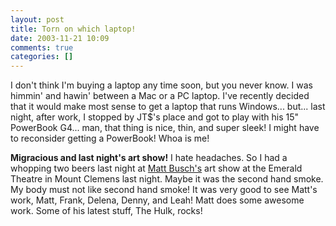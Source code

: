 ```yaml
---
layout: post
title: Torn on which laptop!
date: 2003-11-21 10:09
comments: true
categories: []
---
```

I don't think I'm buying a laptop any time soon, but you never know. I was himmin' and hawin' between a Mac or a PC laptop. I've recently decided that it would make most sense to get a laptop that runs Windows... but... last night, after work, I stopped by JT$'s place and got to play with his 15" PowerBook G4... man, that thing is nice, thin, and super sleek! I might have to reconsider getting a PowerBook! Whoa is me!

<b>Migracious and last night's art show!</b>
I hate headaches. So I had a whopping two beers last night at <a href="http://www.mattbusch.com">Matt Busch's</a> art show at the Emerald Theatre in Mount Clemens last night. Maybe it was the second hand smoke. My body must not like second hand smoke! It was very good to see Matt's work, Matt, Frank, Delena, Denny, and Leah! Matt does some awesome work. Some of his latest stuff, The Hulk, rocks!
